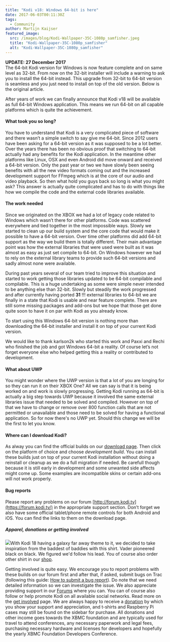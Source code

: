 ```yaml
---
title: "Kodi v18: Windows 64-bit is here"
date: 2017-06-03T00:11:30Z
tags:
  - Community
author: Martijn Kaijser
featured_image:
  src: /images/blog/Kodi-Wallpaper-35C-1080p_samfisher.jpeg
  title: "Kodi-Wallpaper-35C-1080p_samfisher"
  alt: "Kodi-Wallpaper-35C-1080p_samfisher"
---
```


**UPDATE: 27 December 2017**  
 The 64-bit Kodi version for Windows is now feature complete and on same level as 32-bit. From now on the 32-bit installer will include a warning to ask you to install the 64-bit instead. This upgrade from 32-bit to 64-bit version is seamless and you just need to install on top of the old version. Below is the original article.

After years of work we can finally announce that Kodi v18 will be available as full 64-bit Windows application. This means we run 64-bit on all capable platforms which is quite the achievement.

#### What took you so long?

You have to understand that Kodi is a very complicated piece of software and there wasn’t a simple switch to say give me 64-bit. Since 2012 users have been asking for a 64-bit version as it was supposed to be a lot better. Over the years there has been no obvious proof that switching to 64-bit actually had any benefits for the Kodi application. In the meantime other platforms like Linux, OSX and even Android did move onward and received a 64-bit version. Only the past year or two we have slowly been seeing benefits with all the new video formats coming out and the increased development support for FFmpeg which is at the core of our audio and video playback. So then what hold you guys back so long is what you might ask? This answer is actually quite complicated and has to do with things like how we compile the code and the external code libraries available.

#### The work needed

Since we originated on the XBOX we had a lot of legacy code related to Windows which wasn’t there for other platforms. Code was scattered everywhere and tied together in the most impossible ways. Slowly we started to clean up our build system and the core code that would make it possible to have a 64-bit version. Over time other platforms did add 64-bit support as the way we build them is totally different. Their main advantage point was how the external libraries that were used were built as it was almost as easy as just set compile to 64-bit. On Windows however we had to rely on the external library teams to provide such 64-bit versions and sadly almost none were available.

During past years several of our team tried to improve this situation and started to work getting those libraries updated to be 64-bit compilable and compilable. This is a huge undertaking as some were simple never intended to be anything else than 32-bit. Slowly but steadily the work progressed and after currently having ported **31** !!! external libraries to 64-bit we are finally in a state that Kodi is usable and near feature complete. There are still some missing packages and add-ons but we hope that those get done quite soon to have it on par with Kodi as you already know.

To start using this Windows 64-bit version is nothing more than downloading the 64-bit installer and install it on top of your current Kodi version.

We would like to thank karlson2k who started this work and Paxxi and Rechi who finished the job and got Windows 64-bit a reality. Of course let’s not forget everyone else who helped getting this a reality or contributed to development.

#### What about UWP

You might wonder where the UWP version is that a lot of you are longing for so they can run it on their XBOX One? All we can say is that it is being worked on and work is slowly progressing. Getting Kodi running as 64-bit is actually a big step towards UWP because it involved the same external libraries issue that needed to be solved and compiled. However on top of that we have to change or remove over 800 function calls that are not permitted or unavailable and those need to be solved for having a functional application. So for now there's no UWP yet. Should this change we will be the first to let you know.

#### Where can I download Kodi?

As alway you can find the official builds on our [download page](https://kodi.tv/download). Then click on the platform of choice and choose _development build_. You can install these builds just on top of your current Kodi installation without doing a reinstall or cleanup as we do a full migration if needed. Be carefull though because it is still early in development and some unwanted side affects might come up. Some examples are incompatible skins or certain add-ons will not work properly.

#### Bug reports

Please report any problems on our forum [http://forum.kodi.tv](https://forum.kodi.tv/) in the appropriate support section. Don’t forget we also have some official tablet/phone remote controls for both Android and iOS. You can find the links to them on the download page.

##### Apparel, donations or getting involved

[![](/images/blog/kodi-black-on-black.jpeg)](https://teespring.com/stores/kodi-t-shirt-store)With Kodi 18 having a galaxy far away theme to it, we decided to take inspiration from the baddest of baddies with this shirt. Vader pioneered black on black. We figured we'd follow his lead. You of course also order other shirt in our [shop](https://kodi.tv/store).

Getting involved is quite easy. We encourage you to report problems with these builds on our forum first and after that, if asked, submit bugs on Trac (following this guide: [How to submit a bug report](https://kodi.wiki/view/HOW-TO:Submit_a_bug_report)). Do note that we need detailed information so we can investigate the issue. We also appreciate providing support in our [Forums](https://forum.kodi.tv/ "Kodi Forums") where you can. You can of course also follow or help promote Kodi on all available social networks. Read more on the [get involved](https://kodi.tv/get-involved) page. We are always happy to receive a [donation](https://kodi.tv/contribute/donate "Donate") by which you show your support and appreciation, and t-shirts and Raspberry Pi cases may still be found on the sidebar for purchase. All donations and other income goes towards the XBMC foundation and are typically used for travel to attend conferences, any necessary paperwork and legal fees, purchasing necessary hardware and licenses for developers and hopefully the yearly XBMC Foundation Developers Conference.
